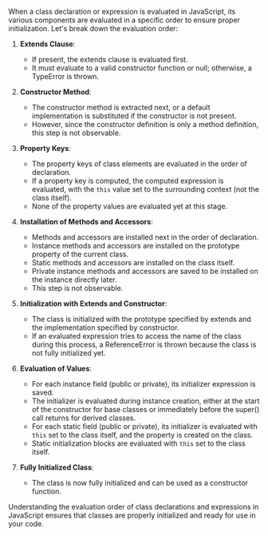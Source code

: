 When a class declaration or expression is evaluated in JavaScript, its various components are evaluated in a specific order to ensure proper initialization. Let's break down the evaluation order:

1. **Extends Clause**:
   - If present, the extends clause is evaluated first.
   - It must evaluate to a valid constructor function or null; otherwise, a TypeError is thrown.

2. **Constructor Method**:
   - The constructor method is extracted next, or a default implementation is substituted if the constructor is not present.
   - However, since the constructor definition is only a method definition, this step is not observable.

3. **Property Keys**:
   - The property keys of class elements are evaluated in the order of declaration.
   - If a property key is computed, the computed expression is evaluated, with the `this` value set to the surrounding context (not the class itself).
   - None of the property values are evaluated yet at this stage.

4. **Installation of Methods and Accessors**:
   - Methods and accessors are installed next in the order of declaration.
   - Instance methods and accessors are installed on the prototype property of the current class.
   - Static methods and accessors are installed on the class itself.
   - Private instance methods and accessors are saved to be installed on the instance directly later.
   - This step is not observable.

5. **Initialization with Extends and Constructor**:
   - The class is initialized with the prototype specified by extends and the implementation specified by constructor.
   - If an evaluated expression tries to access the name of the class during this process, a ReferenceError is thrown because the class is not fully initialized yet.

6. **Evaluation of Values**:
   - For each instance field (public or private), its initializer expression is saved.
   - The initializer is evaluated during instance creation, either at the start of the constructor for base classes or immediately before the super() call returns for derived classes.
   - For each static field (public or private), its initializer is evaluated with `this` set to the class itself, and the property is created on the class.
   - Static initialization blocks are evaluated with `this` set to the class itself.

7. **Fully Initialized Class**:
   - The class is now fully initialized and can be used as a constructor function.

Understanding the evaluation order of class declarations and expressions in JavaScript ensures that classes are properly initialized and ready for use in your code.